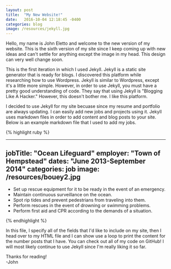 ```yaml
---
layout: post
title:  "My New Website!"
date:   2016-10-04 12:18:45 -0400
categories: blog
image: /resources/jekyll.jpg
---
```


Hello, my name is John Eletto and welcome to the new version of my website. This is the sixth version of my site since I
keep coming up with new ideas and can't settle for anything except the image in my head. This design can very well
change soon.

This is the first iteration in which I used Jekyll. Jekyll is a static site generator that is ready for blogs. I 
discovered this platform while researching how to use Wordpress. Jekyll is similar to Wordpress, except it's a 
little more simple. However, in order to use Jekyll, you must have a pretty good understanding of code. They say 
that using Jekyll is "Blogging Like A Hacker." However, this doesn't bother me. I like this platform.

I decided to use Jekyll for my site becuase since my resume and portfolio are always updating. I can easily add new jobs
and projects using it. Jekyll uses markdown files in order to add content and blog posts to your site. Below is an
example markdown file that I used to add my jobs. 

{% highlight ruby %}

---
jobTitle: "Ocean Lifeguard"
employer: "Town of Hempstead"
dates: "June 2013-September 2014"
categories: job
image: /resources/bouey2.jpg
---
<ul>
    <li>Set up rescue equipment for it to be ready in the event of an emergency.</li>
    <li>Maintain continuous surveillance on the ocean.</li>
    <li>Spot rip tides and prevent pedestrians from traveling into them.</li>
    <li>Perform rescues in the event of drowning or swimming problems.</li>
    <li>Perform first aid and CPR according to the demands of a situation.</li>
</ul>

{% endhighlight %}

In this file, I specify all of the fields that I'd like to include on my site, then I head over to my HTML file and I
can show use a loop to print the content for the number posts that I have. You can check out all of my code on GitHub!
I will most likely continue to use Jekyll since I'm really liking it so far. 

Thanks for reading!<br/>
-John
